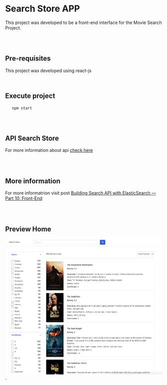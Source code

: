 # Search Store APP

This project was developed to be a front-end interface for the Movie Search Project.

<br>
<br>

## Pre-requisites

This project was developed using react-js

<br>

## Execute project

```
   npm start 
```

<br>
<br>

## API Search Store

For more information about api [check here](https://github.com/andreluiz1987/search-store)

<br>
<br>

## More information

For more informatrion visit post [Building Search API with ElasticSearch — Part 10: Front-End](https://medium.com/@andre.luiz1987/building-search-api-with-elasticsearch-part-10-front-end-eded65f6e0a8) 


<br>
<br>

## Preview Home
![Home](public/assets/images/front_01.png).
